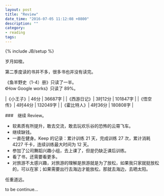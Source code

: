 ```yaml
---
layout: post
title: "Review"
date_time: "2016-07-05 11:12:08 +0800"
description: ""
category:
- reading
tags:
---
```

{% include JB/setup %}

岁月如梭。

第二季度读的书并不多，很多书也并没有读完。

《鱼羊野史（1-4）册》只读了一半。  
《How Google works》只读了 89%。

|《小王子》| 46分 | 36687字 |
|《西游日记》| 3时12分 | 101847字 |
|《悟空传》| 4时44分 | 132049字 |
|《霍比特人》| 4时36分 | 180808字 |

###　继续 Review。

- 软素质有所提升，敢去交流，敢去玩欢乐谷的恐怖的云霄飞车。
- 继续缺钱。
- 一直在健身。Keep 的记录：累计训练 21 天，完成训练 27 次，累计消耗 4227 千卡，连续训练最大时间为 12 天。
- 参加了公司舞蹈兴趣小组，去上课了，但是仍缺乏课后训练。
- 看了书，还需要看更多。
- 对旅游不太感兴趣，对旅游的理解是旅游就是为了放松，如果我只家就挺放松的，可以在家；如果需要出行去海边才能放松，那就去海边，去晒太阳。

任重道远。

to be continue...
